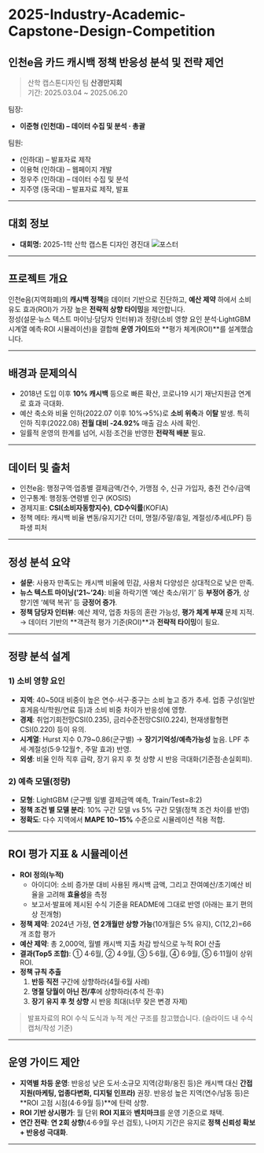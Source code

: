 # 2025-Industry-Academic-Capstone-Design-Competition
## 인천e음 카드 캐시백 정책 반응성 분석 및 전략 제언
> 산학 캡스톤디자인 팀 **산경만지회**   
> 기간: 2025.03.04 ~ 2025.06.20 

팀장:
- **이준형 (인천대) –  데이터 수집 및 분석 · 총괄**

팀원:
-  (인하대) – 발표자료 제작
- 이용혁 (인하대) – 웹페이지 개발  
- 정우주 (인하대) – 데이터 수집 및 분석
- 지주영 (동국대) – 발표자료 제작, 발표
---

## 대회 정보
- **대회명:** 2025-1학 산학 캡스톤 디자인 경진대
![포스터](https://safety.inu.ac.kr/CrossEditor/binary/images/000182/[%ED%81%AC%EA%B8%B0%EB%B3%80%ED%99%98]2025-1_%EC%82%B0%ED%95%99_%EC%BA%A1%EC%8A%A4%ED%86%A4_%EB%94%94%EC%9E%90%EC%9D%B8_%EA%B2%BD%EC%A7%84%EB%8C%80%ED%9A%8C_%ED%8F%AC%EC%8A%A4%ED%84%B0.jpg)
---


## 프로젝트 개요
인천e음(지역화폐)의 **캐시백 정책**을 데이터 기반으로 진단하고, **예산 제약** 하에서 소비 유도 효과(ROI)가 가장 높은 **전략적 상향 타이밍**을 제안합니다.  
정성(설문·뉴스 텍스트 마이닝·담당자 인터뷰)과 정량(소비 영향 요인 분석·LightGBM 시계열 예측·ROI 시뮬레이션)을 결합해 **운영 가이드**와 **평가 체계(ROI)**를 설계했습니다. 

---

## 배경과 문제의식
- 2018년 도입 이후 **10% 캐시백** 등으로 빠른 확산, 코로나19 시기 재난지원금 연계로 효과 극대화.  
- 예산 축소와 비율 인하(2022.07 이후 10%→5%)로 **소비 위축**과 **이탈** 발생. 특히 인하 직후(2022.08) **전월 대비 -24.92%** 매출 감소 사례 확인.  
- 일률적 운영의 한계를 넘어, 시점·조건을 반영한 **전략적 배분** 필요.

---

## 데이터 및 출처
- 인천e음: 행정구역·업종별 결제금액/건수, 가맹점 수, 신규 가입자, 충전 건수/금액  
- 인구통계: 행정동·연령별 인구 (KOSIS)  
- 경제지표: **CSI(소비자동향지수)**, **CD수익률**(KOFIA)  
- 정책 메타: 캐시백 비율 변동/유지기간 더미, 명절/주말/휴일, 계절성/추세(LPF) 등 파생 피처

---

## 정성 분석 요약
- **설문**: 사용자 만족도는 캐시백 비율에 민감, 사용처 다양성은 상대적으로 낮은 만족.  
- **뉴스 텍스트 마이닝(’21~’24)**: 비율 하락기엔 ‘예산 축소/위기’ 등 **부정어 증가**, 상향기엔 ‘혜택 복귀’ 등 **긍정어 증가**.  
- **정책 담당자 인터뷰**: 예산 제약, 업종 차등의 혼란 가능성, **평가 체계 부재** 문제 지적.  
→ 데이터 기반의 **객관적 평가 기준(ROI)**과 **전략적 타이밍**이 필요.

---

## 정량 분석 설계
### 1) 소비 영향 요인
- **지역**: 40~50대 비중이 높은 연수·서구·중구는 소비 높고 증가 추세. 업종 구성(일반휴게음식/학원/연료 등)과 소비 비중 차이가 반응성에 영향.  
- **경제**: 취업기회전망CSI(0.235), 금리수준전망CSI(0.224), 현재생활형편CSI(0.220) 등이 유의.  
- **시계열**: Hurst 지수 0.79~0.86(군구별) → **장기기억성/예측가능성** 높음. LPF 추세·계절성(5·9·12월↑, 주말 효과) 반영.  
- **외생**: 비율 인하 직후 급락, 장기 유지 후 첫 상향 시 반응 극대화(기준점·손실회피). 

### 2) 예측 모델(정량)
- **모형**: LightGBM (군구별 일별 결제금액 예측, Train/Test=8:2)  
- **정책 조건 별 모델 분리**: 10% 구간 모델 vs 5% 구간 모델(정책 조건 차이를 반영)  
- **정확도**: 다수 지역에서 **MAPE 10~15%** 수준으로 시뮬레이션 적용 적합.

---

## ROI 평가 지표 & 시뮬레이션
- **ROI 정의(누적)**  
  - 아이디어: 소비 증가분 대비 사용된 캐시백 금액, 그리고 잔여예산/초기예산 비율을 고려해 **효율성**을 측정  
  - 보고서·발표에 제시된 수식 기준을 README에 그대로 반영 (아래는 표기 편의상 전개형)  
- **정책 제약**: 2024년 가정, **연 2개월만 상향 가능**(10개월은 5% 유지), C(12,2)=66개 조합 평가  
- **예산 제약**: 총 2,000억, 월별 캐시백 지출 차감 방식으로 누적 ROI 산출  
- **결과(Top5 조합)**: ① 4·6월, ② 4·9월, ③ 5·6월, ④ 6·9월, ⑤ 6·11월이 상위 ROI.  
- **정책 규칙 추출**  
  1) **반등 직전** 구간에 상향하라(4월·6월 사례)  
  2) **명절 당월이 아닌 전/후**에 상향하라(추석 전·후)  
  3) **장기 유지 후 첫 상향** 시 반응 최대(너무 잦은 변경 자제) 

> 발표자료의 ROI 수식 도식과 누적 계산 구조를 참고했습니다. (슬라이드 내 수식 캡처/작성 기준)

---

## 운영 가이드 제안
- **지역별 차등 운영**: 반응성 낮은 도서·소규모 지역(강화/옹진 등)은 캐시백 대신 **간접지원(마케팅, 업종다변화, 디지털 인프라)** 권장. 반응성 높은 지역(연수/남동 등)은 **ROI 고점 시점(4·6·9월 등)**에 탄력 상향.  
- **ROI 기반 상시평가**: 월 단위 **ROI 지표**와 **벤치마크**를 운영 기준으로 채택.  
- **연간 전략**: **연 2회 상향**(4·6·9월 우선 검토), 나머지 기간은 유지로 **정책 신뢰성 확보 + 반응성 극대화**.

---

